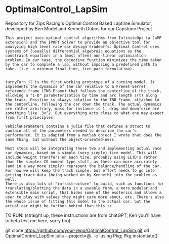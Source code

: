 # OptimalControl_LapSim
 Repository for Zips Racing's Optimal Control Based Laptime Simulator, developed by Ben Model and Kenneth Dubos for our Capstone Project

    This project uses optimal control algorithms from InfiniteOpt (a JuMP extension) and the IPOPT Solver to provide an objective tool for analyzing high level race car design tradeoffs. Optimal Control uses systems of (usually) differential algebraic equations as the constraint equations in a (most often) non-linear optimization problem. In our case, the objective function minimizes the time taken by the car to complete a lap, without imposing a predefined path to take. (i.e. a minimum final time, free path formulation).


    turnyTurn.jl is the first working prototype of a turning model. It implements the dynamics of the car relative to a Frenet-Serret reference frame (TNB Frame) that follows the centerline of the track, allowing a "1-D" parameterization by time and arc length s(t) along the track. Position is always relative to the TNB Frame, attached to the centerline, following the car down the track. The actual dynamics are rather arbitrary, mass for instance is 1, drag and downforce are something like .3v^2. But everything acts close to what one may expect from first principles.

    vehicleParameters contains a julia file that defines a struct to contain all of the parameters needed to describe the car's performance. It is adapted from a matlab object I wrote that does the same thing, but without the object-oriented-ness.

    Next steps will be integrating these two and implementing actual race car dynamics, based on a simple (very simple) tire model. This will include weight transfers on each tire, probably using LLTD's rather than the simpler CG moment type stuff, as these can more accurately (and in a way more simply) represent the balance/handling of the car. For now we will keep the track simple, but effort needs to go into getting track data (being worked on by Kenneth) into the problem as well. 
    There is also lots of "infrastructure" to build, such as functions for translating/plotting the data in a useable form, a more modular and extensible main script, that hides some of the esoterics and allows a user to play with values they might care more about, etc. There's also the whole issue of fitting this model to the actual car, but the actual car might be further behind than this :/


TO RUN:
(straight up, these instructions are from chatGPT, Ken you'll have to beta test me here, sorry bro)

git clone https://github.com/your-repo/OptimalControl_LapSim.git
cd OptimalControl_LapSim
julia --project=@. -e 'using Pkg; Pkg.instantiate()'



